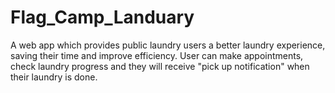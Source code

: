 # Flag_Camp_Landuary

A web app which provides public laundry users a better laundry experience, saving their time and improve efficiency. User can make appointments, check laundry progress and they will receive "pick up notification" when their laundry is done.
